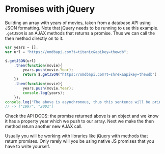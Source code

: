 # Promises with jQuery
Building an array with years of movies, taken from a database API using JSON formatting. Note that jQuery needs to be running to use this example. `.getJSON` is an AJAX methods that returns a promise. Thus we can call the then method directly on to it.
```js
var years = [];
var url = "https://omdbapi.com?t=titanic&apikey=thewdb";

$.getJSON(url)
    .then(function(movie){
        years.push(movie.Year); 
        return $.getJSON("https://omdbapi.com?t=shrek&apikey=thewdb")
    })
    .then(function(movie){ 
        years.push(movie.Year);
        console.log(years);
    });
console.log("The above is asynchronous, thus this sentence will be printed first");
// -> ["1997", "2001"] 
```
Check the API DOCS: the promise returned above is an object and we know it has a property year which we push to our array. Next we make the then method return another new AJAX call.

Usually you will be working with libraries like jQuery with methods that return promises. Only rarely will you be using native JS promises that you have to write yourself.